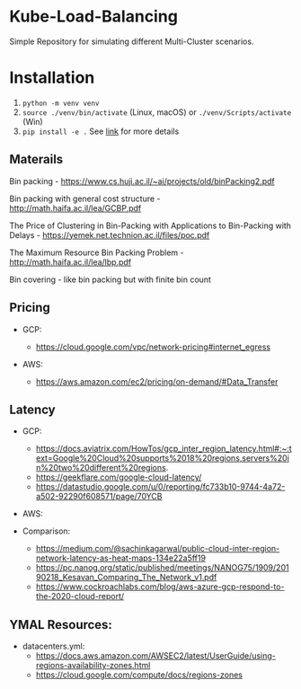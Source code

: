 # Kube-Load-Balancing
Simple Repository for simulating different Multi-Cluster scenarios.

# Installation

1. `python -m venv venv`
1. `source ./venv/bin/activate` (Linux, macOS) or `./venv/Scripts/activate` (Win)
1. `pip install -e .`
See [link](https://stackoverflow.com/questions/6323860/sibling-package-imports) for more details


## Materails

Bin packing - https://www.cs.huji.ac.il/~ai/projects/old/binPacking2.pdf

Bin packing with general cost structure - http://math.haifa.ac.il/lea/GCBP.pdf

The Price of Clustering in Bin-Packing with Applications to Bin-Packing with Delays - https://yemek.net.technion.ac.il/files/poc.pdf

The Maximum Resource Bin Packing Problem - http://math.haifa.ac.il/lea/lbp.pdf

Bin covering - like bin packing but with finite bin count

## Pricing

- GCP:
  - https://cloud.google.com/vpc/network-pricing#internet_egress

- AWS:
  - https://aws.amazon.com/ec2/pricing/on-demand/#Data_Transfer


## Latency

- GCP:
  - https://docs.aviatrix.com/HowTos/gcp_inter_region_latency.html#:~:text=Google%20Cloud%20supports%2018%20regions,servers%20in%20two%20different%20regions.
  - https://geekflare.com/google-cloud-latency/
  - https://datastudio.google.com/u/0/reporting/fc733b10-9744-4a72-a502-92290f608571/page/70YCB

- AWS:

- Comparison:
  - https://medium.com/@sachinkagarwal/public-cloud-inter-region-network-latency-as-heat-maps-134e22a5ff19
  - https://pc.nanog.org/static/published/meetings/NANOG75/1909/20190218_Kesavan_Comparing_The_Network_v1.pdf
  - https://www.cockroachlabs.com/blog/aws-azure-gcp-respond-to-the-2020-cloud-report/


## YMAL Resources:

- datacenters.yml:
  - https://docs.aws.amazon.com/AWSEC2/latest/UserGuide/using-regions-availability-zones.html
  - https://cloud.google.com/compute/docs/regions-zones
